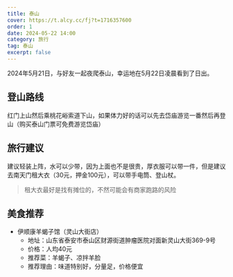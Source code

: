 ```yaml
---
title: 泰山
cover: https://t.alcy.cc/fj?t=1716357600
order: 1
date: 2024-05-22 14:00
category: 旅行
tag: 泰山
excerpt: false
---
```


2024年5月21日，与好友一起夜爬泰山，幸运地在5月22日凌晨看到了日出。

## 登山路线

红门上山然后乘桃花峪索道下山，如果体力好的话可以先去岱庙游览一番然后再登山（购买泰山门票可免费游览岱庙）

## 旅行建议

建议轻装上阵，水可以少带，因为上面也不是很贵，厚衣服可以带一件，但是建议去南天门租大衣（30元，押金100元），可以带手电筒、登山杖。

> 租大衣最好是找有摊位的，不然可能会有商家跑路的风险

## 美食推荐

+ 伊顺康羊蝎子馆（灵山大街店）
    - 地址：山东省泰安市泰山区财源街道肿瘤医院对面新灵山大街369-9号
    - 价格：人均40元
    - 推荐菜：羊蝎子、凉拌羊脸
    - 推荐理由：味道特别好，分量足，价格便宜
